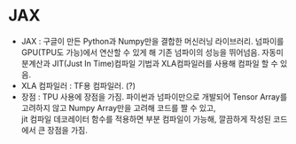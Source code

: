 # JAX
- JAX : 구글이 만든 Python과 Numpy만을 결합한 머신러닝 라이브러리. 넘파이를 GPU(TPU도 가능)에서 연산할 수 있게 해 기존 넘파이의 성능을 뛰어넘음.
  자동미분계산과 JIT(Just In Time)컴파일 기법과 XLA컴파일러를 사용해 컴파일 할 수 있음.
- XLA 컴파일러 : TF용 컴파일러. (?)
- 장점 : TPU 사용에 장점을 가짐. 파이썬과 넘파이만으로 개발되어 Tensor Array를 고려하지 않고 Numpy Array만을 고려해 코드를 짤 수 있고,  
  jit 컴파일 데코레이터 함수를 적용하면 부분 컴파일이 가능해, 깔끔하게 작성된 코드에서 큰 장점을 가짐.
